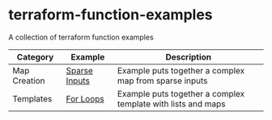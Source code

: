 # terraform-function-examples
A collection of terraform function examples

| Category | Example | Description |
| ---- | ---- | ---- |
| Map Creation | [Sparse Inputs](map-creates/sparse-inputs) | Example puts together a complex map from sparse inputs |
| Templates | [For Loops](templates/for-loops) | Example puts together a complex template with lists and maps |